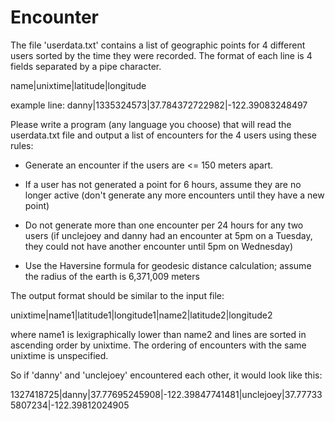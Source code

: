 # Encounter

The file 'userdata.txt' contains a list of geographic points for 4 different
users sorted by the time they were recorded.  The format of each line is 4
fields separated by a pipe character.

name|unixtime|latitude|longitude

example line:
danny|1335324573|37.784372722982|-122.39083248497

Please write a program (any language you choose) that will read the
userdata.txt file and output a list of encounters for the 4 users using
these rules:

* Generate an encounter if the users are <= 150 meters apart.

* If a user has not generated a point for 6 hours, assume they are no longer
  active (don't generate any more encounters until they have a new point)

* Do not generate more than one encounter per 24 hours for any two users (if
  unclejoey and danny had an encounter at 5pm on a Tuesday, they could not
  have another encounter until 5pm on Wednesday)

* Use the Haversine formula for geodesic distance calculation;
  assume the radius of the earth is 6,371,009 meters

The output format should be similar to the input file:

unixtime|name1|latitude1|longitude1|name2|latitude2|longitude2

where name1 is lexigraphically lower than name2 and lines are sorted in
ascending order by unixtime.  The ordering of encounters with the same
unixtime is unspecified.

So if 'danny' and 'unclejoey' encountered each other, it would look like this:

1327418725|danny|37.77695245908|-122.39847741481|unclejoey|37.777335807234|-122.39812024905
